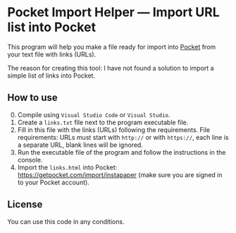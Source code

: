 # Pocket Import Helper — Import URL list into Pocket

This program will help you make a file ready for import into [Pocket](https://getpocket.com/) from your text file with links (URLs).

The reason for creating this tool: I have not found a solution to import a simple list of links into Pocket.

## How to use

0. Compile using `Visual Studio Code` or `Visual Studio`.
1. Create a `links.txt` file next to the program executable file.
2. Fill in this file with the links (URLs) following the requirements. File requirements: URLs must start with `http://` or with `https://`, each line is a separate URL, blank lines will be ignored.
3. Run the executable file of the program and follow the instructions in the console.
4. Import the `links.html` into Pocket: https://getpocket.com/import/instapaper (make sure you are signed in to your Pocket account).

## License

You can use this code in any conditions.
